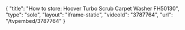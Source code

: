{
    "title": "How to store: Hoover Turbo Scrub Carpet Washer FH50130",
    "type": "solo",
    "layout": "iframe-static",
    "videoId": "3787764",
    "url": "\/tvpembed\/3787764"
}